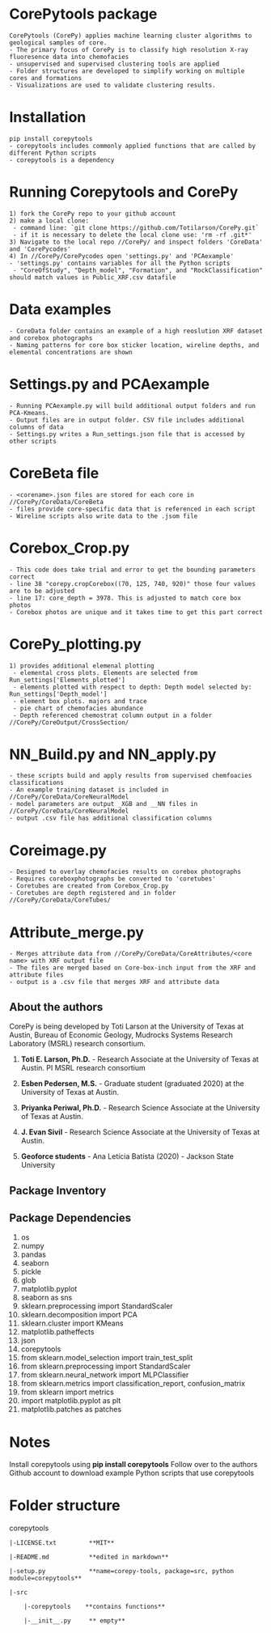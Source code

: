 # CorePytools package
```
CorePytools (CorePy) applies machine learning cluster algorithms to geological samples of core. 
- The primary focus of CorePy is to classify high resolution X-ray fluoresence data into chemofacies 
- unsupervised and supervised clustering tools are applied
- Folder structures are developed to simplify working on multiple cores and formations
- Visualizations are used to validate clustering results.
```

# Installation
```
pip install corepytools
- corepytools includes commonly applied functions that are called by different Python scripts
- corepytools is a dependency 
```
# Running Corepytools and CorePy 
```
1) fork the CorePy repo to your github account
2) make a local clone:
 - command line: `git clone https://github.com/Totilarson/CorePy.git` 
 - if it is necessary to delete the local clone use: 'rm -rf .git*'
3) Navigate to the local repo //CorePy/ and inspect folders 'CoreData' and 'CorePycodes'
4) In //CorePy/CorePycodes open 'settings.py' and 'PCAexample'
- 'settings.py' contains variables for all the Python scripts
 - "CoreOfStudy", "Depth_model", "Formation", and "RockClassification" should match values in Public_XRF.csv datafile
```

# Data examples
```
- CoreData folder contains an example of a high reoslution XRF dataset and corebox photographs
- Naming patterns for core box sticker location, wireline depths, and elemental concentrations are shown 
```

# Settings.py and PCAexample
```
- Running PCAexample.py will build additional output folders and run PCA-Kmeans.
- Output files are in output folder. CSV file includes additional columns of data
- Settings.py writes a Run_settings.json file that is accessed by other scripts
```

# CoreBeta file
```
- <corename>.json files are stored for each core in //CorePy/CoreData/CoreBeta
- files provide core-specific data that is referenced in each script
- Wireline scripts also write data to the .jsom file
```

# Corebox_Crop.py
```
- This code does take trial and error to get the bounding parameters correct
- line 38 "corepy.cropCorebox((70, 125, 740, 920)" those four values are to be adjusted
- line 17: core_depth = 3978. This is adjusted to match core box photos
- Corebox photos are unique and it takes time to get this part correct
```

# CorePy_plotting.py 
```
1) provides additional elemenal plotting
 - elemental cross plots. Elements are selected from Run_settings['Elements_plotted']
 - elements plotted with respect to depth: Depth model selected by: Run_settings['Depth_model']
 - element box plots. majors and trace
 - pie chart of chemofacies abundance
 - Depth referenced chemostrat column output in a folder //CorePy/CoreOutput/CrossSection/
``` 
 
# NN_Build.py and NN_apply.py
```
- these scripts build and apply results from supervised chemfoacies classifications
- An example training dataset is included in //CorePy/CoreData/CoreNeuralModel
- model parameters are output _XGB and __NN files in //CorePy/CoreData/CoreNeuralModel
- output .csv file has additional classification columns

```

# Coreimage.py
```
- Designed to overlay chemofacies results on corebox photographs
- Requires coreboxphotographs be converted to 'coretubes'
- Coretubes are created from Corebox_Crop.py
- Coretubes are depth registered and in folder //CorePy/CoreData/CoreTubes/

```

# Attribute_merge.py
```
- Merges attribute data from //CorePy/CoreData/CoreAttributes/<core name> with XRF output file
- The files are merged based on Core-box-inch input from the XRF and attribute files
- output is a .csv file that merges XRF and attribute data
```

## About the authors

CorePy is being developed by Toti Larson at the University of Texas at Austin, Bureau of Economic Geology, Mudrocks Systems Research Laboratory (MSRL) research consortium.

1. **Toti E. Larson, Ph.D.** - Research Associate at the University of Texas at Austin. PI MSRL research consortium

2. **Esben Pedersen, M.S.** - Graduate student (graduated 2020) at the University of Texas at Austin. 

3. **Priyanka Periwal, Ph.D.** - Research Science Associate at the University of Texas at Austin. 

4. **J. Evan Sivil** - Research Science Associate at the University of Texas at Austin. 

5. **Geoforce students** - Ana Letícia Batista (2020) - Jackson State University 

## Package Inventory
 


## Package Dependencies

1) os
2) numpy
3) pandas
4) seaborn
5) pickle
6) glob
7) matplotlib.pyplot
8) seaborn as sns
9) sklearn.preprocessing import StandardScaler
10) sklearn.decomposition import PCA
11) sklearn.cluster import KMeans
12) matplotlib.patheffects
13) json
14) corepytools
15) from sklearn.model_selection import train_test_split
16) from sklearn.preprocessing import StandardScaler
17) from sklearn.neural_network import MLPClassifier
18) from sklearn.metrics import classification_report, confusion_matrix
19) from sklearn import metrics
20) import matplotlib.pyplot as plt
21) matplotlib.patches as patches


# Notes

Install corepytools using **pip install corepytools**
Follow over to the authors Github account to download example Python scripts that use corepytools


# Folder structure
corepytools

    |-LICENSE.txt         **MIT**

    |-README.md           **edited in markdown**

    |-setup.py            **name=corepy-tools, package=src, python module=corepytools**

    |-src

        |-corepytools    **contains functions**
    
        |-__init__.py     ** empty**
